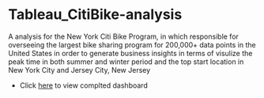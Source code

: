 # Tableau_CitiBike-analysis




A analysis for the New York Citi Bike Program, in which responsible for overseeing the largest bike sharing program for 200,000+ data points in the United States
 in order to generate business insights in terms of visulize the peak time in both summer and winter period and the top start location in New York City and Jersey City, New Jersey
 
* Click [here](https://public.tableau.com/profile/hiral.patel7420#!/vizhome/citibikeanalysis_15717136645710/GenderDistibutionDashboard?publish=yes) to view complted dashboard
